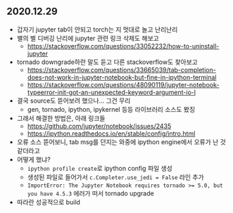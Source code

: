 ## 2020.12.29
- 갑자기 jupyter tab이 안되고 torch는 지 멋대로 놀고 난리난리
- 별의 별 디버깅 난리에 jupyter 관련 링크 삭제도 해보고
  - https://stackoverflow.com/questions/33052232/how-to-uninstall-jupyter
- tornado downgrade하란 말도 듣고 다른 stackoverflow도 찾아보고
  -  https://stackoverflow.com/questions/33665039/tab-completion-does-not-work-in-jupyter-notebook-but-fine-in-ipython-terminal
  - https://stackoverflow.com/questions/48090119/jupyter-notebook-typeerror-init-got-an-unexpected-keyword-argument-io-l
- 결국 source도 뜯어보려 했으나... 그건 무리
  - gen, tornado, ipython, ipykernel 등등 라이브러리 소스도 봤징
- 그래서 해결한 방법은, 아래 링크들
  - https://github.com/jupyter/notebook/issues/2435
  - https://ipython.readthedocs.io/en/stable/config/intro.html
- 오류 소스 뜯어보니, tab msg를 던지는 와중에 ipython engine에서 오류가 난 것 같더라고
- 어떻게 했냐?
  - `ipython profile create`로 ipython config 파일 생성
  - 생성된 파일로 들어가서 `c.Completer.use_jedi = False` 라인 추가
  - `ImportError: The Jupyter Notebook requires tornado >= 5.0, but you have 4.5.3` 에러가 떠서 tornado upgrade
- 따라란 성공적으로 build
